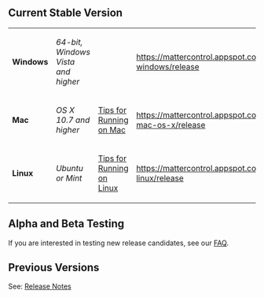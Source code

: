 ## Current Stable Version

<table>
<tbody>
<tr class="odd">
<td><p><strong>Windows</strong></p></td>
<td><p><em>64-bit, Windows Vista and higher</em></p></td>
<td></td>
<td><p><a href="https://mattercontrol.appspot.com/downloads/mattercontrol-windows/release" class="uri">https://mattercontrol.appspot.com/downloads/mattercontrol-windows/release</a></p></td>
</tr>
<tr class="even">
<td><p><strong>Mac</strong></p></td>
<td><p><em>OS X 10.7 and higher</em></p></td>
<td><p><a href="Prevent_Sleeping_on_Mac" title="wikilink">Tips for Running on Mac</a></p></td>
<td><p><a href="https://mattercontrol.appspot.com/downloads/mattercontrol-mac-os-x/release" class="uri">https://mattercontrol.appspot.com/downloads/mattercontrol-mac-os-x/release</a></p></td>
</tr>
<tr class="odd">
<td><p><strong>Linux</strong></p></td>
<td><p><em>Ubuntu or Mint</em></p></td>
<td><p><a href="Running_on_Linux" title="wikilink">Tips for Running on Linux</a></p></td>
<td><p><a href="https://mattercontrol.appspot.com/downloads/mattercontrol-linux/release" class="uri">https://mattercontrol.appspot.com/downloads/mattercontrol-linux/release</a></p></td>
</tr>
</tbody>
</table>

## Alpha and Beta Testing

If you are interested in testing new release candidates, see our
[FAQ](Frequently_Asked_Questions#Where_can_I_get_alpha_or_beta_builds_of_MatterControl.3F "wikilink").

## Previous Versions

See: [Release Notes](Release_Notes "wikilink")
